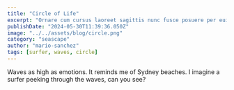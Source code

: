 ```yaml
---
title: "Circle of Life"
excerpt: "Ornare cum cursus laoreet sagittis nunc fusce posuere per euismod dis vehicula a, semper fames lacus maecenas dictumst pulvinar neque enim non potenti. Torquent hac sociosqu eleifend potenti."
publishDate: "2024-05-30T11:39:36.050Z"
image: "../../assets/blog/circle.png"
category: "seascape"
author: "mario-sanchez"
tags: [surfer, waves, circle]
---
```


Waves as high as emotions. It reminds me of Sydney beaches. I imagine a surfer peeking through the waves, can you see?



